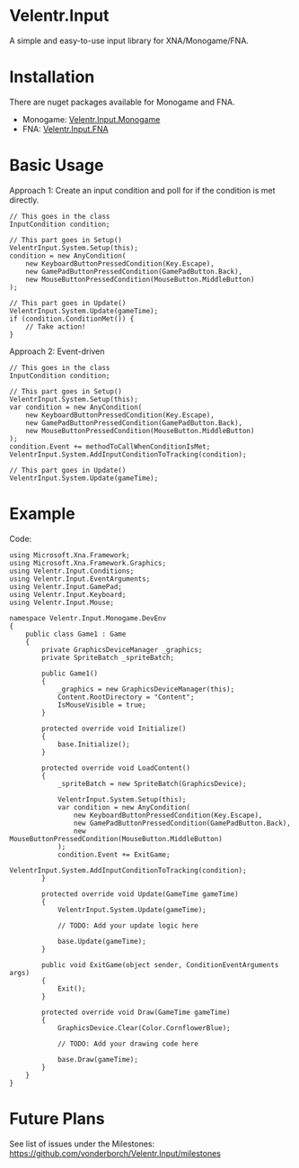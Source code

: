 # Velentr.Input
A simple and easy-to-use input library for XNA/Monogame/FNA.

# Installation
There are nuget packages available for Monogame and FNA.
- Monogame: [Velentr.Input.Monogame](https://www.nuget.org/packages/Velentr.Input.Monogame/)
- FNA: [Velentr.Input.FNA](https://www.nuget.org/packages/Velentr.Input.FNA/)

# Basic Usage
Approach 1: Create an input condition and poll for if the condition is met directly.
```
// This goes in the class
InputCondition condition;

// This part goes in Setup()
VelentrInput.System.Setup(this);
condition = new AnyCondition(
    new KeyboardButtonPressedCondition(Key.Escape),
    new GamePadButtonPressedCondition(GamePadButton.Back),
    new MouseButtonPressedCondition(MouseButton.MiddleButton)
);

// This part goes in Update()
VelentrInput.System.Update(gameTime);
if (condition.ConditionMet()) {
    // Take action!
}
```

Approach 2: Event-driven
```
// This goes in the class
InputCondition condition;

// This part goes in Setup()
VelentrInput.System.Setup(this);
var condition = new AnyCondition(
    new KeyboardButtonPressedCondition(Key.Escape),
    new GamePadButtonPressedCondition(GamePadButton.Back),
    new MouseButtonPressedCondition(MouseButton.MiddleButton)
);
condition.Event += methodToCallWhenConditionIsMet;
VelentrInput.System.AddInputConditionToTracking(condition);

// This part goes in Update()
VelentrInput.System.Update(gameTime);

```

# Example
Code:
```
using Microsoft.Xna.Framework;
using Microsoft.Xna.Framework.Graphics;
using Velentr.Input.Conditions;
using Velentr.Input.EventArguments;
using Velentr.Input.GamePad;
using Velentr.Input.Keyboard;
using Velentr.Input.Mouse;

namespace Velentr.Input.Monogame.DevEnv
{
    public class Game1 : Game
    {
        private GraphicsDeviceManager _graphics;
        private SpriteBatch _spriteBatch;

        public Game1()
        {
            _graphics = new GraphicsDeviceManager(this);
            Content.RootDirectory = "Content";
            IsMouseVisible = true;
        }

        protected override void Initialize()
        {
            base.Initialize();
        }

        protected override void LoadContent()
        {
            _spriteBatch = new SpriteBatch(GraphicsDevice);

            VelentrInput.System.Setup(this);
            var condition = new AnyCondition(
                new KeyboardButtonPressedCondition(Key.Escape),
                new GamePadButtonPressedCondition(GamePadButton.Back),
                new MouseButtonPressedCondition(MouseButton.MiddleButton)
            );
            condition.Event += ExitGame;
            VelentrInput.System.AddInputConditionToTracking(condition);
        }

        protected override void Update(GameTime gameTime)
        {
            VelentrInput.System.Update(gameTime);

            // TODO: Add your update logic here

            base.Update(gameTime);
        }

        public void ExitGame(object sender, ConditionEventArguments args)
        {
            Exit();
        }

        protected override void Draw(GameTime gameTime)
        {
            GraphicsDevice.Clear(Color.CornflowerBlue);

            // TODO: Add your drawing code here

            base.Draw(gameTime);
        }
    }
}

```


# Future Plans
See list of issues under the Milestones: https://github.com/vonderborch/Velentr.Input/milestones
